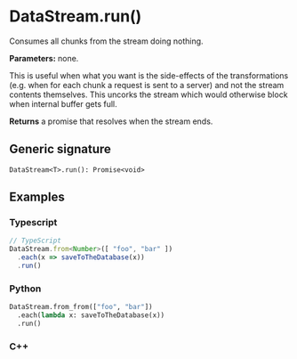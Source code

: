 # DataStream.run()

Consumes all chunks from the stream doing nothing.

**Parameters:** none.

This is useful when what you want is the side-effects of the transformations
(e.g. when for each chunk a request is sent to a server) and not the stream
contents themselves. This uncorks the stream which would otherwise block when
internal buffer gets full.

**Returns** a promise that resolves when the stream ends.

## Generic signature

```
DataStream<T>.run(): Promise<void>
```

## Examples

### Typescript

```js
// TypeScript
DataStream.from<Number>([ "foo", "bar" ])
  .each(x => saveToTheDatabase(x))
  .run()
```

### Python

```python
DataStream.from_from(["foo", "bar"])
  .each(lambda x: saveToTheDatabase(x))
  .run()
```
### C++
